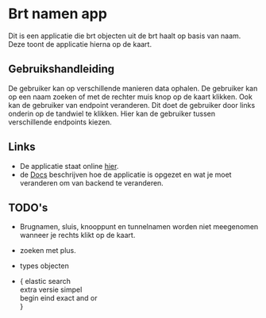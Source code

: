 # Brt namen app  
Dit is een applicatie die brt objecten uit de brt haalt op basis van naam. Deze toont de applicatie hierna op de kaart.

## Gebruikshandleiding
De gebruiker kan op verschillende manieren data ophalen. De gebruiker kan op een naam zoeken of met de rechter muis knop op de kaart klikken.
Ook kan de gebruiker van endpoint veranderen. Dit doet de gebruiker door links onderin op de tandwiel te klikken. Hier kan de gebruiker tussen verschillende
endpoints kiezen. 

## Links
- De applicatie staat online [hier](https://ozcanseker.github.io/namen-app).
- de [Docs](./docs/docs.md) beschrijven hoe de applicatie is opgezet en wat je moet veranderen om van backend te veranderen.  

## TODO's
- Brugnamen, sluis, knooppunt en tunnelnamen worden niet meegenomen wanneer je rechts klikt op de kaart.

- zoeken met plus.

- types objecten
  
- {
    elastic search  
    extra versie simpel  
    begin eind exact and or  
  }